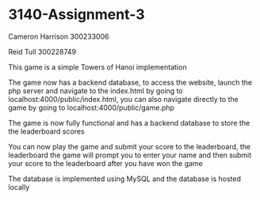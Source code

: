 # 3140-Assignment-3
Cameron Harrison
300233006

Reid Tull
300228749

This game is a simple Towers of Hanoi implementation

The game now has a backend database, to access the website, launch the php server and navigate to the index.html by going to localhost:4000/public/index.html, you can also navigate directly to the game by going to localhost:4000/public/game.php

The game is now fully functional and has a backend database to store the the leaderboard scores

You can now play the game and submit your score to the leaderboard, the leaderboard the game will prompt you to enter your name and then submit your score to the leaderboard after you have won the game

The database is implemented using MySQL and the database is hosted locally








